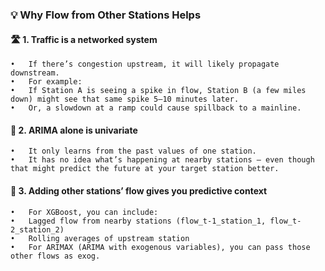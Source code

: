 ### 💡 Why Flow from Other Stations Helps

#### 🛣️ 1. Traffic is a networked system
	•	If there’s congestion upstream, it will likely propagate downstream.
	•	For example:
	•	If Station A is seeing a spike in flow, Station B (a few miles down) might see that same spike 5–10 minutes later.
	•	Or, a slowdown at a ramp could cause spillback to a mainline.

#### 🔁 2. ARIMA alone is univariate
	•	It only learns from the past values of one station.
	•	It has no idea what’s happening at nearby stations — even though that might predict the future at your target station better.

#### 🧠 3. Adding other stations’ flow gives you predictive context
	•	For XGBoost, you can include:
	•	Lagged flow from nearby stations (flow_t-1_station_1, flow_t-2_station_2)
	•	Rolling averages of upstream station
	•	For ARIMAX (ARIMA with exogenous variables), you can pass those other flows as exog.